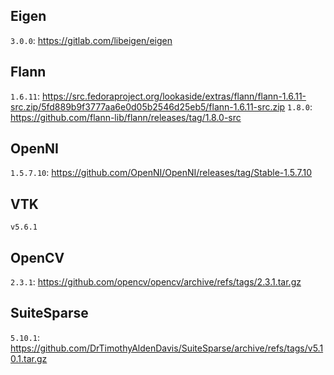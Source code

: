## Eigen

`3.0.0`: https://gitlab.com/libeigen/eigen

## Flann

`1.6.11`: https://src.fedoraproject.org/lookaside/extras/flann/flann-1.6.11-src.zip/5fd889b9f3777aa6e0d05b2546d25eb5/flann-1.6.11-src.zip
`1.8.0`: https://github.com/flann-lib/flann/releases/tag/1.8.0-src

## OpenNI

`1.5.7.10`: https://github.com/OpenNI/OpenNI/releases/tag/Stable-1.5.7.10

## VTK

`v5.6.1`

## OpenCV

`2.3.1`: https://github.com/opencv/opencv/archive/refs/tags/2.3.1.tar.gz

## SuiteSparse

`5.10.1`: https://github.com/DrTimothyAldenDavis/SuiteSparse/archive/refs/tags/v5.10.1.tar.gz
